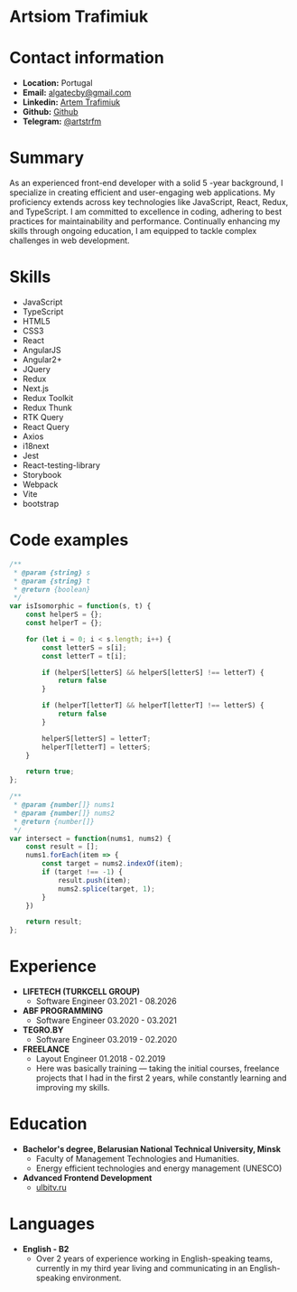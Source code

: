 # Artsiom Trafimiuk

# Contact information

* **Location:** Portugal
* **Email:** <a href="mailto:algatecby@gmail.com" target="_blank">algatecby@gmail.com</a>
* **Linkedin:** <a href="https://www.linkedin.com/in/artsiom-trafimiuk/" target="_blank">Artem Trafimiuk</a>
* **Github:** <a href="https://github.com/Temons" target="_blank">Github</a>
* **Telegram:** <a href="https://t.me/artstrfm" target="_blank">@artstrfm</a>

# Summary

As an experienced front-end developer with a solid 5 -year background, I specialize in creating efficient and user-engaging web applications. My proficiency extends across key technologies like JavaScript, React, Redux, and TypeScript. I am committed to excellence in coding, adhering to best practices for maintainability and performance. Continually enhancing my skills through ongoing education, I am equipped to tackle complex challenges in web development.

# Skills

* JavaScript
* TypeScript
* HTML5
* CSS3
* React
* AngularJS
* Angular2+
* JQuery
* Redux
* Next.js
* Redux Toolkit
* Redux Thunk
* RTK Query
* React Query
* Axios
* i18next
* Jest
* React-testing-library
* Storybook
* Webpack
* Vite
* bootstrap

# Code examples

```js
/**
 * @param {string} s
 * @param {string} t
 * @return {boolean}
 */
var isIsomorphic = function(s, t) {
    const helperS = {};
    const helperT = {};

    for (let i = 0; i < s.length; i++) {
        const letterS = s[i];
        const letterT = t[i];

        if (helperS[letterS] && helperS[letterS] !== letterT) {
            return false
        }

        if (helperT[letterT] && helperT[letterT] !== letterS) {
            return false
        }

        helperS[letterS] = letterT;
        helperT[letterT] = letterS;
    }

    return true;
};
```

```js
/**
 * @param {number[]} nums1
 * @param {number[]} nums2
 * @return {number[]}
 */
var intersect = function(nums1, nums2) {
    const result = [];
    nums1.forEach(item => {
        const target = nums2.indexOf(item);
        if (target !== -1) {
            result.push(item);
            nums2.splice(target, 1);
        }
    })

    return result;
};
```

# Experience

* **LIFETECH (TURKCELL GROUP)**
    * Software Engineer 03.2021 - 08.2026
* **ABF PROGRAMMING**
    * Software Engineer 03.2020 - 03.2021
* **TEGRO.BY**
    * Software Engineer 03.2019 - 02.2020
* **FREELANCE**
    * Layout Engineer 01.2018 - 02.2019
    * Here was basically training — taking the initial courses, freelance projects that I had in the first 2 years, while constantly learning and improving my skills.

# Education

* **Bachelor's degree, Belarusian National Technical University, Minsk**
    * Faculty of Management Technologies and Humanities.
    * Energy efficient technologies and energy management (UNESCO)
* **Advanced Frontend Development**
    * <a href="https://ulbitv.ru/frontend" target="_blank">ulbitv.ru</a>

# Languages
* **English - B2**
    * Over 2 years of experience working in English-speaking teams, currently in my third year living and communicating in an English-speaking environment.


